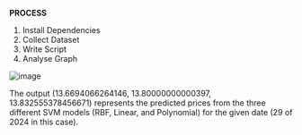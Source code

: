 **PROCESS**

1. Install Dependencies
2. Collect Dataset
3. Write Script
4. Analyse Graph
   
![image](https://github.com/codeabuu/Predicting-Stock-Prices/assets/125456974/71c3b844-5f78-4c63-a7d8-4a6ed1498c61)

The output (13.6694066264146, 13.80000000000397, 13.832555378456671) represents the predicted prices from the three different SVM models (RBF, Linear, and Polynomial) for the given date (29 of 2024 in this case).
